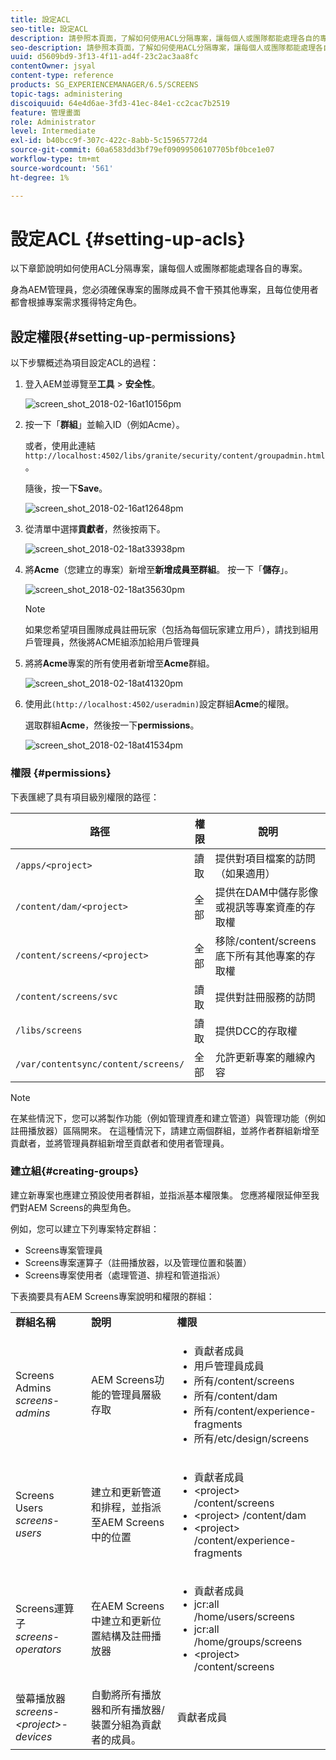 ```yaml
---
title: 設定ACL
seo-title: 設定ACL
description: 請參照本頁面，了解如何使用ACL分隔專案，讓每個人或團隊都能處理各自的專案。
seo-description: 請參照本頁面，了解如何使用ACL分隔專案，讓每個人或團隊都能處理各自的專案。
uuid: d5609bd9-3f13-4f11-ad4f-23c2ac3aa8fc
contentOwner: jsyal
content-type: reference
products: SG_EXPERIENCEMANAGER/6.5/SCREENS
topic-tags: administering
discoiquuid: 64e4d6ae-3fd3-41ec-84e1-cc2cac7b2519
feature: 管理畫面
role: Administrator
level: Intermediate
exl-id: b40bcc9f-307c-422c-8abb-5c15965772d4
source-git-commit: 60a6583dd3bf79ef09099506107705bf0bce1e07
workflow-type: tm+mt
source-wordcount: '561'
ht-degree: 1%

---
```


# 設定ACL {#setting-up-acls}

以下章節說明如何使用ACL分隔專案，讓每個人或團隊都能處理各自的專案。

身為AEM管理員，您必須確保專案的團隊成員不會干預其他專案，且每位使用者都會根據專案需求獲得特定角色。

## 設定權限{#setting-up-permissions}

以下步驟概述為項目設定ACL的過程：

1. 登入AEM並導覽至&#x200B;**工具** > **安全性**。

   ![screen_shot_2018-02-16at10156pm](assets/screen_shot_2018-02-16at10156pm.png)

1. 按一下「**群組**」並輸入ID（例如Acme）。

   或者，使用此連結`http://localhost:4502/libs/granite/security/content/groupadmin.html`。

   隨後，按一下&#x200B;**Save**。

   ![screen_shot_2018-02-16at12648pm](assets/screen_shot_2018-02-16at12648pm.png)

1. 從清單中選擇&#x200B;**貢獻者**，然後按兩下。

   ![screen_shot_2018-02-18at33938pm](assets/screen_shot_2018-02-18at33938pm.png)

1. 將&#x200B;**Acme**（您建立的專案）新增至&#x200B;**新增成員至群組**。 按一下「**儲存**」。

   ![screen_shot_2018-02-18at35630pm](assets/screen_shot_2018-02-18at35630pm.png)

   >[!NOTE]
   >
   >如果您希望項目團隊成員註冊玩家（包括為每個玩家建立用戶），請找到組用戶管理員，然後將ACME組添加給用戶管理員

1. 將將&#x200B;**Acme**&#x200B;專案的所有使用者新增至&#x200B;**Acme**&#x200B;群組。

   ![screen_shot_2018-02-18at41320pm](assets/screen_shot_2018-02-18at41320pm.png)

1. 使用此`(http://localhost:4502/useradmin)`設定群組&#x200B;**Acme**&#x200B;的權限。

   選取群組&#x200B;**Acme**，然後按一下&#x200B;**permissions**。

   ![screen_shot_2018-02-18at41534pm](assets/screen_shot_2018-02-18at41534pm.png)

### 權限 {#permissions}

下表匯總了具有項目級別權限的路徑：

| **路徑** | **權限** | **說明** |
|---|---|---|
| `/apps/<project>` | 讀取 | 提供對項目檔案的訪問（如果適用） |
| `/content/dam/<project>` | 全部 | 提供在DAM中儲存影像或視訊等專案資產的存取權 |
| `/content/screens/<project>` | 全部 | 移除/content/screens底下所有其他專案的存取權 |
| `/content/screens/svc` | 讀取 | 提供對註冊服務的訪問 |
| `/libs/screens` | 讀取 | 提供DCC的存取權 |
| `/var/contentsync/content/screens/` | 全部 | 允許更新專案的離線內容 |

>[!NOTE]
>
>在某些情況下，您可以將製作功能（例如管理資產和建立管道）與管理功能（例如註冊播放器）區隔開來。 在這種情況下，請建立兩個群組，並將作者群組新增至貢獻者，並將管理員群組新增至貢獻者和使用者管理員。

### 建立組{#creating-groups}

建立新專案也應建立預設使用者群組，並指派基本權限集。 您應將權限延伸至我們對AEM Screens的典型角色。

例如，您可以建立下列專案特定群組：

* Screens專案管理員
* Screens專案運算子（註冊播放器，以及管理位置和裝置）
* Screens專案使用者（處理管道、排程和管道指派）

下表摘要具有AEM Screens專案說明和權限的群組：

<table>
 <tbody>
  <tr>
   <td><strong>群組名稱</strong></td>
   <td><strong>說明</strong></td>
   <td><strong>權限</strong></td>
  </tr>
  <tr>
   <td>Screens Admins<br /> <em>screens-admins</em></td>
   <td>AEM Screens功能的管理員層級存取</td>
   <td>
    <ul>
     <li>貢獻者成員</li>
     <li>用戶管理員成員</li>
     <li>所有/content/screens</li>
     <li>所有/content/dam</li>
     <li>所有/content/experience-fragments</li>
     <li>所有/etc/design/screens</li>
    </ul> </td>
  </tr>
  <tr>
   <td>Screens Users<br /> <em>screens-users</em></td>
   <td>建立和更新管道和排程，並指派至AEM Screens中的位置</td>
   <td>
    <ul>
     <li>貢獻者成員</li>
     <li>&lt;project&gt; /content/screens</li>
     <li>&lt;project&gt; /content/dam</li>
     <li>&lt;project&gt; /content/experience-fragments</li>
    </ul> </td>
  </tr>
  <tr>
   <td>Screens運算子<br /> <em>screens-operators</em></td>
   <td>在AEM Screens中建立和更新位置結構及註冊播放器</td>
   <td>
    <ul>
     <li>貢獻者成員</li>
     <li>jcr:all /home/users/screens</li>
     <li>jcr:all /home/groups/screens</li>
     <li>&lt;project&gt; /content/screens</li>
    </ul> </td>
  </tr>
  <tr>
   <td>螢幕播放器<br /> <em>screens-&lt;project&gt;-devices</em></td>
   <td>自動將所有播放器和所有播放器/裝置分組為貢獻者的成員。</td>
   <td><p> 貢獻者成員</p> </td>
  </tr>
 </tbody>
</table>
